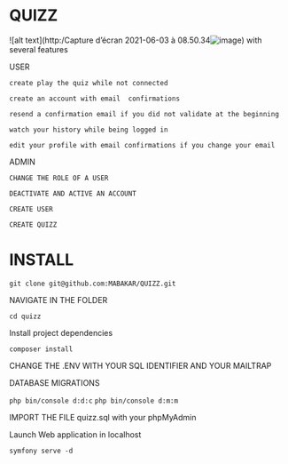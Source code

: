 # QUIZZ 

![alt text](http:/Capture d’écran 2021-06-03 à 08.50.34![image](https://user-images.githubusercontent.com/73992960/120600499-2194f900-c449-11eb-8dc9-af7174440db1.png))
with several features

USER

```create play the quiz while not connected```

```create an account with email  confirmations```

```resend a confirmation email if you did not validate at the beginning``` 

```watch your history while being logged in```

```edit your profile with email confirmations if you change your email```

ADMIN

```CHANGE THE ROLE OF A USER```

```DEACTIVATE AND ACTIVE AN ACCOUNT```

```CREATE USER```

```CREATE QUIZZ```

# INSTALL

```git clone git@github.com:MABAKAR/QUIZZ.git```




NAVIGATE IN THE FOLDER

```cd quizz```

Install project dependencies


```composer install```



CHANGE THE .ENV WITH YOUR SQL IDENTIFIER AND YOUR MAILTRAP

DATABASE MIGRATIONS

```php bin/console d:d:c```
```php bin/console d:m:m```

IMPORT THE FILE quizz.sql with your phpMyAdmin

Launch Web application in localhost

```symfony serve -d ```
